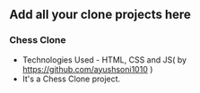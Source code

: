 ## Add all your clone projects here

<b><h3>Chess Clone</h3></b>
- Technologies Used - HTML, CSS and JS( by https://github.com/ayushsoni1010 )
- It's a Chess Clone project.